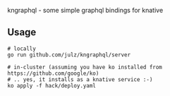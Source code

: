 kngraphql - some simple graphql bindings for knative

## Usage

~~~~
# locally
go run github.com/julz/kngraphql/server

# in-cluster (assuming you have ko installed from https://github.com/google/ko)
# .. yes, it installs as a knative service :-)
ko apply -f hack/deploy.yaml
~~~~

